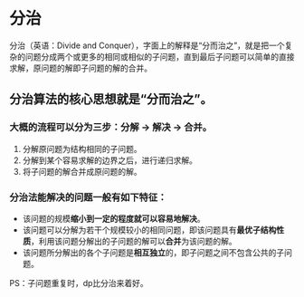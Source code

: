 # 分治

分治（英语：Divide and Conquer），字面上的解释是“分而治之”，就是把一个复杂的问题分成两个或更多的相同或相似的子问题，直到最后子问题可以简单的直接求解，原问题的解即子问题的解的合并。

## 分治算法的核心思想就是“分而治之”。

### 大概的流程可以分为三步：分解 -> 解决 -> 合并。

1. 分解原问题为结构相同的子问题。
2. 分解到某个容易求解的边界之后，进行递归求解。
3. 将子问题的解合并成原问题的解。

### 分治法能解决的问题一般有如下特征：

- 该问题的规模**缩小到一定的程度就可以容易地解决**。
- 该问题可以分解为若干个规模较小的相同问题，即该问题具有**最优子结构性质**，利用该问题分解出的子问题的解可以**合并**为该问题的解。
- 该问题所分解出的各个子问题是**相互独立**的，即子问题之间不包含公共的子问题。

PS：子问题重复时，dp比分治来着好。